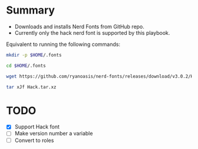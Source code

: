 # Summary
- Downloads and installs Nerd Fonts from GitHub repo.
- Currently only the hack nerd font is supported by this playbook.

Equivalent to running the following commands:

```sh
mkdir -p $HOME/.fonts

cd $HOME/.fonts

wget https://github.com/ryanoasis/nerd-fonts/releases/download/v3.0.2/Hack.tar.xz

tar xJf Hack.tar.xz
```

# TODO
- [x] Support Hack font
- [ ] Make version number a variable
- [ ] Convert to roles
